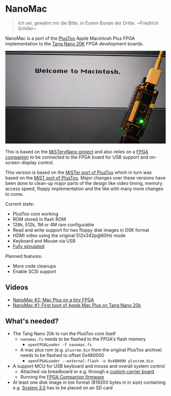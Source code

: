 # NanoMac

> Ich sei, gewährt mir die Bitte, in Eurem Bunde der Dritte. ~Friedrich Schiller~

NanoMac is a port of the [PlusToo](https://www.bigmessowires.com/2012/12/15/plus-too-files/) Apple Macintosh Plus FPGA implementation to the [Tang Nano 20K](https://wiki.sipeed.com/hardware/en/tang/tang-nano-20k/nano-20k.html) FPGA development boards.

![NanoMac](images/nanomac.jpeg)

This is based on the [MiSTeryNano project](https://github.com/harbaum/MiSTeryNano/) and also relies on a [FPGA companion](http://github.com/harbaum/FPGA-Companion) to be connected to the FPGA board for USB support and on-screen-display control.

This version is based on the [MiSTer port of PlusToo](https://github.com/MiSTer-devel/MacPlus_MiSTer) which in turn
was based on the [MiST port of PlusToo](https://github.com/mist-devel/plus_too). Major changes over these versions have been done to clean-up major parts of the design like video timing, memory access speed, floppy implementation and the like with many more changes to come.

Current state:

  * PlusToo core working
  * ROM stored in flash ROM
  * 128k, 512k, 1M or 4M ram configurable
  * Read and write support for two floppy disk images in DSK format
  * HDMI video using the original 512x342p@60Hz mode
  * Keyboard and Mouse via USB
  * [Fully simulated](sim)

Planned features:
  * More code cleanups
  * Enable SCSI support

## Videos

  * [NanoMac #2: Mac Plus on a tiny FPGA](https://www.youtube.com/watch?v=Lqf23NVxUAg)
  * [NanoMac #1: First boot of Apple Mac Plus on Tang Nano 20k](https://www.youtube.com/shorts/wxhe5facZ5A)

## What's needed?

  * The Tang Nano 20k to run the PlusToo core itself
    * ```nanomac.fs``` needs to be flashed to the FPGA's flash memory
      * ```openFPGALoader -f nanomac.fs```
    * A mac plus rom (e.g. ```plusrom.bin``` from the original PlusToo archive) needs to be flashed to offset 0x480000
      * ```openFPGALoader --external-flash -o 0x480000 plusrom.bin```
  * A support MCU for USB keyboard and mouse and overall system control      
     * Attached via breadboard or e.g. through a [custom carrier board](https://github.com/harbaum/MiSTeryNano/tree/main/board/misteryshield20k_lite)
     * Running the [FPGA Companion firmware](http://github.com/harbaum/FPGA-Companion)
  * At least one disk image in ```DSK``` format (819200 bytes in in size) containing e.g. [System 3.0](https://winworldpc.com/product/mac-os-0-6/system-3x) has to be placed on an SD card
